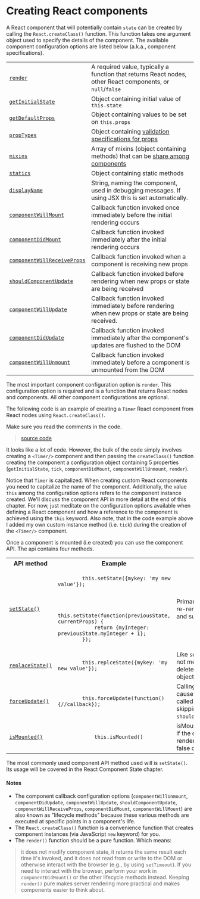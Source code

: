# Creating React components

A React component that will potentially contain `state` can be created by calling the `React.createClass()` function. This function takes one argument object used to specify the details of the component. The available component configuration options are listed below (a.k.a., component specifications).

<table>
  <tr>
    <td><a href="http://facebook.github.io/react/docs/component-specs.html#render"><code>render</code></a></td>
    <td>A required value, typically a function that returns React nodes, other React components, or <code>null</code>/<code>false</code></td>
  </tr>

  <tr>
    <td><a href="http://facebook.github.io/react/docs/component-specs.html#getinitialstate"><code>getInitialState</code></a></td>
    <td>Object containing initial value of <code>this.state</code></td>
  </tr>

  <tr>
  <td><a href="http://facebook.github.io/react/docs/component-specs.html#getdefaultprops"><code>getDefaultProps</code></a></td>
  <td> Object containing values to be set on <code>this.props</code></td>
</tr>

<tr>
  <td><a href="http://facebook.github.io/react/docs/component-specs.html#proptypes"><code>propTypes</code></a></td>
  <td>Object containing <a href="http://facebook.github.io/react/docs/reusable-components.html#prop-validation">validation specifications for props</a></td>
</tr>

<tr>
  <td><a href="http://facebook.github.io/react/docs/component-specs.html#mixins"><code>mixins</code></a> </td>
  <td>Array of mixins (object containing methods) that can be <a href="http://facebook.github.io/react/docs/reusable-components.html#mixins">share among components</a></td>
</tr>

<tr>
  <td><a href="http://facebook.github.io/react/docs/component-specs.html#statics"><code>statics</code></a> </td>
  <td>Object containing static methods</td>
</tr>

<tr>
  <td><a href="http://facebook.github.io/react/docs/component-specs.html#displayname"><code>displayName</code></a></td>
  <td>String, naming the component, used in debugging messages. If using JSX this is set automatically.</td>
</tr>

<tr>
  <td><a href="http://facebook.github.io/react/docs/component-specs.html#displayname"><code>componentWillMount</code></a></td>
  <td>Callback function invoked once immediately before the initial rendering occurs</td>
</tr>

<tr>
  <td><a href="http://facebook.github.io/react/docs/component-specs.html#mounting-componentdidmount"><code>componentDidMount</code></a></td>
  <td>Callback function invoked immediately after the initial rendering occurs</td>
</tr>

<tr>
  <td><a href="http://facebook.github.io/react/docs/component-specs.html#updating-componentwillreceiveprops"><code>componentWillReceiveProps</code></a></td>
  <td>Callback function invoked when a component is receiving new props</td>
</tr>

<tr>
  <td><a href="http://facebook.github.io/react/docs/component-specs.html#updating-shouldcomponentupdate"><code>shouldComponentUpdate</code></a></td>
  <td>Callback function invoked before rendering when new props or state are being received</td>
</tr>

<tr>
  <td><a href="http://facebook.github.io/react/docs/component-specs.html#updating-componentwillupdate"><code>componentWillUpdate</code></a></td>
  <td>Callback function invoked immediately before rendering when new props or state are being received.</td>
</tr>

<tr>
  <td><a href="http://facebook.github.io/react/docs/component-specs.html#updating-componentdidupdate"><code>componentDidUpdate</code></a></td>
  <td>Callback function invoked immediately after the component&#39;s updates are flushed to the DOM</td>
</tr>

<tr>
  <td><a href="http://facebook.github.io/react/docs/component-specs.html#unmounting-componentwillunmount"><code>componentWillUnmount</code></a></td>
  <td>Callback function invoked immediately before a component is unmounted from the DOM</td>
</tr>
</table>

The most important component configuration option is `render`. This configuration option is required and is a function that returns React nodes and components. All other component configurations are optional.

The following code is an example of creating a `Timer` React component from React nodes using `React.createClass()`.

Make sure you read the comments in the code.

> [source code](https://jsfiddle.net/12u58fjb/#tabs=js,result,html,resources)

It looks like a lot of code. However, the bulk of the code simply involves creating a `<Timer/>` component and then passing the `createClass()` function creating the component a configuration object containing 5 properties (`getInitialState`, `tick`, `componentDidMount`, `componentWillUnmount`, `render`).

Notice that `Timer` is capitalized. When creating custom React components you need to capitalize the name of the component. Additionally, the value `this` among the configuration options refers to the component instance created. We'll discuss the component API in more detail at the end of this chapter. For now, just meditate on the configuration options available when defining a React component and how a reference to the component is achieved using the `this` keyword. Also note, that in the code example above I added my own custom instance method (i.e. `tick`) during the creation of the `<Timer/>` component.

Once a component is mounted (i.e created) you can use the component API. The api contains four methods.

<table>
	<tr>
	  <th>API method</th>
	  <th>Example</th>
	  <th>Description</th>
	</tr>
  <tr>
    <td><a href="https://facebook.github.io/react/docs/component-api.html#setstate"><code>setState()</code></a></td>
    <td>
	<code>
		this.setState({mykey: 'my new value'});
	</code>
	<br><br>
	<code>
		this.setState(function(previousState, currentProps) {
			return {myInteger: previousState.myInteger + 1};
		});
	</code>
	</td>
	<td>
		Primary method used to re-render a component and sub components.
	</td>
  </tr>
  <tr>
	<td><a href="https://facebook.github.io/react/docs/component-api.html#replacestate"><code>replaceState()</code></a></td>
	<td>
	<code>
		this.replceState({mykey: 'my new value'});
	</code>
	</td>
	<td>Like <code>setState()</code> but does not merge old state just deletes it uses new object sent.</td>
  </tr>
  <tr>
	<td><a href="https://facebook.github.io/react/docs/component-api.html#forceupdate"><code>forceUpdate()</code></a></td>
	<td>
	<code>
		this.forceUpdate(function(){//callback});
	</code>
	</td>
	<td>Calling <code>forceUpdate()</code> will cause <code>render()</code> to be called on the component, skipping <code>shouldComponentUpdate()</code>.</td>
  </tr>
  <tr>
	<td><a href="https://facebook.github.io/react/docs/component-api.html#ismounted"><code>isMounted()</code></a></td>
	<td>
	<code>
			this.isMounted()
	</code>
</td>
	<td>isMounted() returns true if the component is rendered into the DOM, false otherwise. </td>
  </tr>
</table>

The most commonly used component API method used will is `setState()`. Its usage will be covered in the React Component State chapter.

#### Notes

* The component callback configuration options (`componentWillUnmount`, `componentDidUpdate`, `componentWillUpdate`, `shouldComponentUpdate`, `componentWillReceiveProps`, `componentDidMount`, `componentWillMount`) are also known as "lifecycle methods" because these various methods are executed at specific points in a component's life.
* The `React.createClass()` function is a convenience function that creates component instances (via JavaScript `new` keyword) for you.
* The `render()` function should be a pure function. Which means:

>it does not modify component state, it returns the same result each time it's invoked, and it does not read from or write to the DOM or otherwise interact with the browser (e.g., by using `setTimeout`). If you need to interact with the browser, perform your work in `componentDidMount()` or the other lifecycle methods instead. Keeping `render()` pure makes server rendering more practical and makes components easier to think about.
